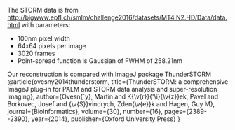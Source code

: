 The STORM data is from http://bigwww.epfl.ch/smlm/challenge2016/datasets/MT4.N2.HD/Data/data.html with parameters:
- 100nm pixel width
- 64x64 pixels per image
- 3020 frames
- Point-spread function is Gaussian of FWHM of 258.21nm

Our reconstruction is compared with ImageJ package ThunderSTORM
@article{ovesny2014thunderstorm,
  title={ThunderSTORM: a comprehensive ImageJ plug-in for PALM and STORM data analysis and super-resolution imaging},
  author={Ovesn{\`y}, Martin and K{\v{r}}{\'\i}{\v{z}}ek, Pavel and Borkovec, Josef and {\v{S}}vindrych, Zden{\v{e}}k and Hagen, Guy M},
  journal={Bioinformatics},
  volume={30},
  number={16},
  pages={2389--2390},
  year={2014},
  publisher={Oxford University Press}
}
